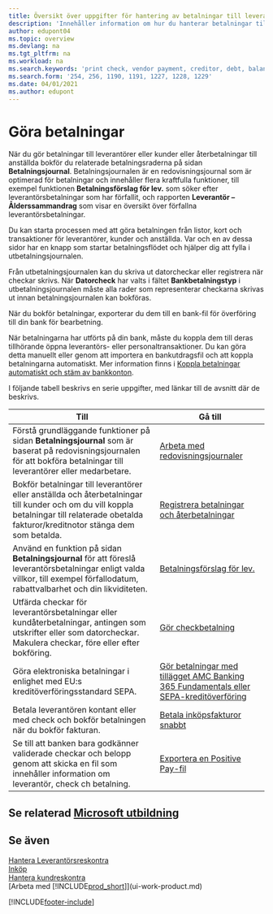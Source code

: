 ```yaml
---
title: Översikt över uppgifter för hantering av betalningar till leverantörer
description: 'Innehåller information om hur du hanterar betalningar till leverantörer och fordringsägare, inklusive bokför betalningsraderna och få en översikt över saldot som förfaller.'
author: edupont04
ms.topic: overview
ms.devlang: na
ms.tgt_pltfrm: na
ms.workload: na
ms.search.keywords: 'print check, vendor payment, creditor, debt, balance due, AP'
ms.search.form: '254, 256, 1190, 1191, 1227, 1228, 1229'
ms.date: 04/01/2021
ms.author: edupont
---
```

# <a name="making-payments"></a><a name="making-payments"></a>Göra betalningar

När du gör betalningar till leverantörer eller kunder eller återbetalningar till anställda bokför du relaterade betalningsraderna på sidan **Betalningsjournal**. Betalningsjournalen är en redovisningsjournal som är optimerad för betalningar och innehåller flera kraftfulla funktioner, till exempel funktionen **Betalningsförslag för lev.** som söker efter leverantörsbetalningar som har förfallit, och rapporten **Leverantör – Ålderssammandrag** som visar en översikt över förfallna leverantörsbetalningar.  

Du kan starta processen med att göra betalningen från listor, kort och transaktioner för leverantörer, kunder och anställda. Var och en av dessa sidor har en knapp som startar betalningsflödet och hjälper dig att fylla i utbetalningsjournalen.  

Från utbetalningsjournalen kan du skriva ut datorcheckar eller registrera när checkar skrivs. När **Datorcheck** har valts i fältet **Bankbetalningstyp** i utbetalningsjournalen måste alla rader som representerar checkarna skrivas ut innan betalningsjournalen kan bokföras.

När du bokför betalningar, exporterar du dem till en bank-fil för överföring till din bank för bearbetning.

När betalningarna har utförts på din bank, måste du koppla dem till deras tillhörande öppna leverantörs- eller personaltransaktioner. Du kan göra detta manuellt eller genom att importera en bankutdragsfil och att koppla betalningarna automatiskt. Mer information finns i [Koppla betalningar automatiskt och stäm av bankkonton](receivables-apply-payments-auto-reconcile-bank-accounts.md).

I följande tabell beskrivs en serie uppgifter, med länkar till de avsnitt där de beskrivs.

| Till | Gå till |
| --- | --- |
|Förstå grundläggande funktioner på sidan **Betalningsjournal** som är baserat på redovisningsjournalen för att bokföra betalningar till leverantörer eller medarbetare.|[Arbeta med redovisningsjournaler](ui-work-general-journals.md)|
|Bokför betalningar till leverantörer eller anställda och återbetalningar till kunder och om du vill koppla betalningar till relaterade obetalda fakturor/kreditnotor stänga dem som betalda.|[Registrera betalningar och återbetalningar](payables-how-post-payments-refunds.md)|
| Använd en funktion på sidan **Betalningsjournal** för att föreslå leverantörsbetalningar enligt valda villkor, till exempel förfallodatum, rabattvalbarhet och din likviditeten. |[Betalningsförslag för lev.](payables-how-suggest-vendor-payments.md) |
| Utfärda checkar för leverantörsbetalningar eller kundåterbetalningar, antingen som utskrifter eller som datorcheckar. Makulera checkar, före eller efter bokföring. |[Gör checkbetalning](payables-how-work-checks.md) |
|Göra elektroniska betalningar i enlighet med EU:s kreditöverföringsstandard SEPA.|[Gör betalningar med tillägget AMC Banking 365 Fundamentals eller SEPA-kreditöverföring](finance-make-payments-with-bank-data-conversion-service-or-sepa-credit-transfer.md)|
| Betala leverantören kontant eller med check och bokför betalningen när du bokför fakturan. |[Betala inköpsfakturor snabbt](finance-how-to-settle-purchase-invoices-promptly.md) |
| Se till att banken bara godkänner validerade checkar och belopp genom att skicka en fil som innehåller information om leverantör, check ch betalning. |[Exportera en Positive Pay-fil](finance-how-positive-pay.md) |

## <a name="see-related-microsoft-training"></a><a name="see-related-microsoft-training"></a>Se relaterad [Microsoft utbildning](/training/paths/process-customer-vendor-payments-dynamics-365-business-central/)

## <a name="see-also"></a><a name="see-also"></a>Se även

[Hantera Leverantörsreskontra](payables-manage-payables.md)  
[Inköp](purchasing-manage-purchasing.md)  
[Hantera kundreskontra](receivables-manage-receivables.md)  
[Arbeta med [!INCLUDE[prod_short](includes/prod_short.md)]](ui-work-product.md)  


[!INCLUDE[footer-include](includes/footer-banner.md)]
